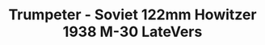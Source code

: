 ---
layout: product
title: "Trumpeter - Soviet 122mm Howitzer 1938 M-30 LateVers"
price: "4900" 
desc: "N/A"
img_path: "/assets/img/TRU02344.jpg"
brand: "N/A"
available: false
special_offer: false
new: false
soon: false
cat: "010000"
subcat: "013400"
subsubcat: "0N/A"
sifra: "TRU02344"
popular: true
---